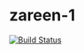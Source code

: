 # zareen-1
[![Build Status](https://dev.azure.com/zareenzafar31/zareen%20zafar%201/_apis/build/status/zareen31.zareen-1?branchName=master)](https://dev.azure.com/zareenzafar31/zareen%20zafar%201/_build/latest?definitionId=3&branchName=master)
